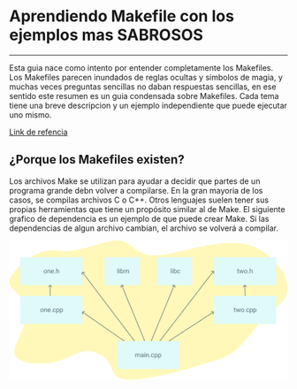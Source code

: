 # Aprendiendo Makefile con los ejemplos mas **SABROSOS**
---
Esta guia nace como intento por entender completamente los Makefiles.
Los Makefiles parecen inundados de reglas ocultas y simbolos de magia,
y muchas veces preguntas sencillas no daban respuestas sencillas, en ese sentido
este resumen es un guia condensada sobre Makefiles.
Cada tema tiene una breve descripcion y un ejemplo independiente que puede ejecutar
uno mismo.

[Link de refencia](https://makefiletutorial.com/)
## ¿Porque los  Makefiles existen?
Los archivos Make se utilizan para ayudar a decidir que partes de un programa grande debn volver a 
compilarse. En la gran mayoria de los casos, se compilas archivos C o C++. Otros lenguajes suelen tener sus propias herramientas que tiene un propósito similar al de Make. 
El siguiente grafico  de dependencia es un ejemplo de  que puede crear Make.  Si las dependencias
de algun archivo cambian, el archivo se volverá a compilar.

<img src="makefile.png">
